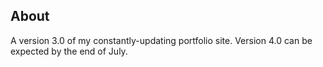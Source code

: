 ## About

A version 3.0 of my constantly-updating portfolio site. Version 4.0 can be expected by the end of July.

